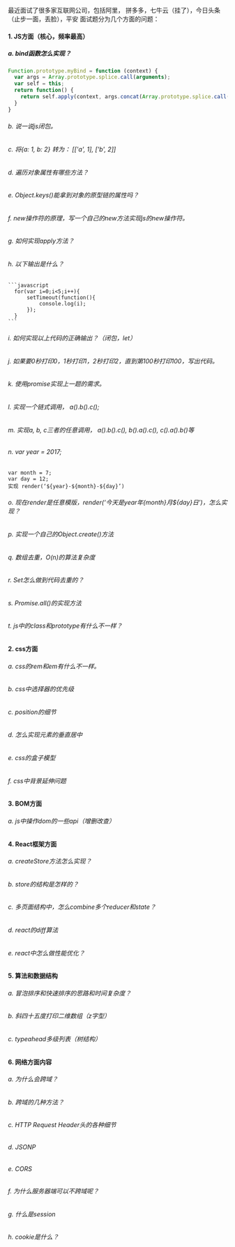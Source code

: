 最近面试了很多家互联网公司，包括阿里， 拼多多，七牛云（挂了），今日头条（止步一面，丢脸），平安
面试题分为几个方面的问题：
#### 1. JS方面（核心，频率最高）
  ##### a. bind函数怎么实现？
  ```javascript
  Function.prototype.myBind = function (context) {
    var args = Array.prototype.splice.call(arguments);
    var self = this;
    return function() {
      return self.apply(context, args.concat(Array.prototype.splice.call(arguments, 1)));
    }
  }
  ```
  ###### b. 说一说js闭包。
  ###### c. 将{a: 1, b: 2} 转为： [['a', 1], ['b', 2]]
  ###### d. 遍历对象属性有哪些方法？
  ###### e. Object.keys()能拿到对象的原型链的属性吗？
  ###### f. new操作符的原理，写一个自己的new方法实现js的new操作符。
  ###### g. 如何实现apply方法？
  ###### h. 以下输出是什么？
    ```javascript
      for(var i=0;i<5;i++){
          setTimeout(function(){
              console.log(i);
          });
      }
    ```
  ###### i. 如何实现以上代码的正确输出？（闭包，let）
  ###### j. 如果要0秒打印0，1秒打印1，2秒打印2，直到第100秒打印100，写出代码。
  ###### k. 使用promise实现上一题的需求。
  ###### l. 实现一个链式调用， a().b().c();
  ###### m. 实现a, b, c三者的任意调用， a().b().c(), b().a().c(), c().a().b()等
  ###### n. var year = 2017;
    var month = 7;
    var day = 12;
    实现 render(‘${year}-${month}-${day}’)
  ###### o. 现在render是任意模版，render(‘今天是${year}年${month}月${day}日’)，怎么实现？
  ###### p. 实现一个自己的Object.create()方法
  ###### q. 数组去重，O(n)的算法复杂度
  ###### r. Set怎么做到代码去重的？
  ###### s. Promise.all()的实现方法
  ###### t. js中的class和prototype有什么不一样？

#### 2. css方面
  ###### a. css的rem和em有什么不一样。
  ###### b. css中选择器的优先级
  ###### c. position的细节
  ###### d. 怎么实现元素的垂直居中
  ###### e. css的盒子模型
  ###### f. css中背景延伸问题

#### 3. BOM方面
  ###### a. js中操作dom的一些api（增删改查）

#### 4. React框架方面
  ###### a. createStore方法怎么实现？
  ###### b. store的结构是怎样的？
  ###### c. 多页面结构中，怎么combine多个reducer和state？
  ###### d. react的diff算法
  ###### e. react中怎么做性能优化？

#### 5. 算法和数据结构
  ###### a. 冒泡排序和快速排序的思路和时间复杂度？
  ###### b. 斜四十五度打印二维数组（z字型）
  ###### c. typeahead多级列表（树结构）

#### 6. 网络方面内容
  ###### a. 为什么会跨域？
  ###### b. 跨域的几种方法？
  ###### c. HTTP Request Header头的各种细节
  ###### d. JSONP
  ###### e. CORS
  ###### f. 为什么服务器端可以不跨域呢？
  ###### g. 什么是session
  ###### h. cookie是什么？
